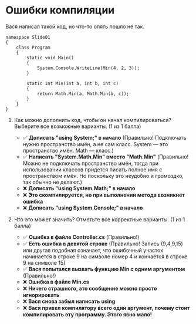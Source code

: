 # Ошибки компиляции

Вася написал такой код, но что-то опять пошло не так.

```
namespace Slide01
{
	class Program
	{
		static void Main()
		{
			System.Console.WriteLine(Min(4, 2, 3));
		}
		
		static int Min(int a, int b, int c)
		{
			return Math.Min(a, Math.Min(b, c));
		}
	}
}
```

1. Как можно дополнить код, чтобы он начал компилироваться? Выберите все возможные варианты. (1 из 1 балла)
   * ✅ **Дописать "using System;" в начало** (Правильно! Подключать нужно пространство имён, а не сам класс. System — это пространство имён. Math — класс.)
   * ✅ **Написать "System.Math.Min" вместо "Math.Min"** (Правильно! Можно не подключать пространство имён, тогда при использовании классов придется писать полное имя с пространством имён. Но поскольку это неудобно и громоздко, так обычно не делают.)
   * ❌ **Дописать "using System.Math;" в начало**
   * ❌ **Это скомпилируется, но при выполнении метода возникнет ошибка**
   * ❌ **Дописать "using System.Console;" в начало**


2. Что это может значить? Отметьте все корректные варианты. (1 из 1 балла)
   * ✅ **Ошибка в файле Controller.cs** (Правильно!)
   * ✅ **Есть ошибка в девятой строке** (Правильно! Запись (9,4,9,15) или другая подобная означает, что ошибочный участок начинается в строке 9 на символе номер 4 и кончается в строке 9 на символе 15)
   * ✅ **Вася попытался вызвать функцию Min с одним аргументом** (Правильно!)
   * ❌ **Ошибка в файле Min.cs**
   * ❌ **Ничего страшного, это сообщение можно просто игнорировать**
   * ❌ **Вася снова забыл написать using**
   * ❌ **Вася привел компилятору всего один аргумент, почему стоит компилировать эту программу. Этого явно мало!**